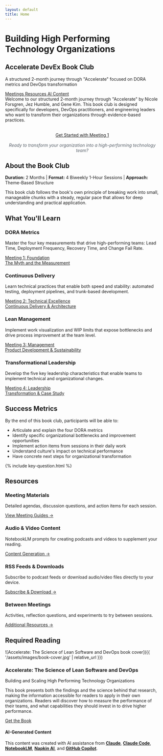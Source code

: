 ```yaml
---
layout: default
title: Home
---
```


<div class="hero-banner">
<div class="hero-content">
<h1 class="hero-headline" id="building-high-performing-tech-organizations">Building High Performing<br>Technology Organizations</h1>
<div class="site-title">
<h2 id="accelerate-devex-book-club">Accelerate DevEx Book Club</h2>
</div>
<p class="hero-subtitle">A structured 2-month journey through "Accelerate" focused on DORA metrics and DevOps transformation</p>
</div>
<div class="hero-metrics" markdown="0">
<a href="{{ '/meetings' | relative_url }}" class="metric-icon">
<i class="fas fa-calendar-alt"></i>
<span>Meetings</span>
</a>
<a href="{{ '/resources' | relative_url }}" class="metric-icon">
<i class="fas fa-book-open"></i>
<span>Resources</span>
</a>
<a href="{{ '/prompts' | relative_url }}" class="metric-icon">
<i class="fas fa-microphone-alt"></i>
<span>AI Content</span>
</a>
</div>
</div>

<div class="welcome-start">
Welcome to our structured 2-month journey through "Accelerate" by Nicole Forsgren, Jez Humble, and Gene Kim. This book club is designed specifically for developers, DevOps practitioners, and engineering leaders who want to transform their organizations through evidence-based practices.
<p style="text-align: center; margin-top: 2rem;">
<a href="{{ '/meetings/meeting-1/' | relative_url }}" class="btn btn-meeting-1"><i class="fas fa-rocket"></i> Get Started with Meeting 1</a>
</p>
<p style="text-align: center; font-style: italic; color: #586069; margin-top: 1rem;">
Ready to transform your organization into a high-performing technology team?
</p>
</div>

<div class="quick-start">
<h2><i class="fas fa-book"></i> About the Book Club</h2>
<p><strong>Duration:</strong> 2 Months | <strong>Format:</strong> 4 Biweekly 1-Hour Sessions | <strong>Approach:</strong> Theme-Based Structure</p>
<p>This book club follows the book's own principle of breaking work into small, manageable chunks with a steady, regular pace that allows for deep understanding and practical application.</p>
</div>

## <i class="fas fa-bullseye"></i> What You'll Learn

<div class="learning-highlights" markdown="0">
<div class="highlight-grid">
<div class="highlight-card meeting-1">
<div class="highlight-icon">
<i class="fas fa-chart-line"></i>
</div>
<h3>DORA Metrics</h3>
<p>Master the four key measurements that drive high-performing teams: Lead Time, Deployment Frequency, Recovery Time, and Change Fail Rate.</p>
<a href="{{ '/meetings/meeting-1/' | relative_url }}" class="meeting-link">
<div class="meeting-badge">
<span>Meeting 1:</span>
<span>Foundation</span>
</div>
<div class="meeting-subtitle">The Myth and the Measurement</div>
</a>
</div>

<div class="highlight-card meeting-2">
<div class="highlight-icon">
<i class="fas fa-rocket"></i>
</div>
<h3>Continuous Delivery</h3>
<p>Learn technical practices that enable both speed and stability: automated testing, deployment pipelines, and trunk-based development.</p>
<a href="{{ '/meetings/meeting-2/' | relative_url }}" class="meeting-link">
<div class="meeting-badge">
<span>Meeting 2:</span>
<span>Technical Excellence</span>
</div>
<div class="meeting-subtitle">Continuous Delivery & Architecture</div>
</a>
</div>

<div class="highlight-card meeting-3">
<div class="highlight-icon">
<i class="fas fa-columns"></i>
</div>
<h3>Lean Management</h3>
<p>Implement work visualization and WIP limits that expose bottlenecks and drive process improvement at the team level.</p>
<a href="{{ '/meetings/meeting-3/' | relative_url }}" class="meeting-link">
<div class="meeting-badge">
<span>Meeting 3:</span>
<span>Management</span>
</div>
<div class="meeting-subtitle">Product Development & Sustainability</div>
</a>
</div>

<div class="highlight-card meeting-4">
<div class="highlight-icon">
<i class="fas fa-users"></i>
</div>
<h3>Transformational Leadership</h3>
<p>Develop the five key leadership characteristics that enable teams to implement technical and organizational changes.</p>
<a href="{{ '/meetings/meeting-4/' | relative_url }}" class="meeting-link">
<div class="meeting-badge">
<span>Meeting 4:</span>
<span>Leadership</span>
</div>
<div class="meeting-subtitle">Transformation & Case Study</div>
</a>
</div>
</div>
</div>

<div class="success-metrics">
<h2>Success Metrics</h2>
<p>By the end of this book club, participants will be able to:</p>
<ul>
<li>Articulate and explain the four DORA metrics</li>
<li>Identify specific organizational bottlenecks and improvement opportunities</li>
<li>Implement action items from sessions in their daily work</li>
<li>Understand culture's impact on technical performance</li>
<li>Have concrete next steps for organizational transformation</li>
</ul>
</div>

{% include key-question.html %}

<h2 class="section-accent"><i class="fas fa-tools"></i> Resources</h2>

<div class="resources-grid">
<div class="resource-card">
<h3><i class="fas fa-book"></i> Meeting Materials</h3>
<p>Detailed agendas, discussion questions, and action items for each session.</p>
<a href="{{ '/meetings' | relative_url }}" class="resource-link">View Meeting Guides →</a>
</div>

<div class="resource-card">
<h3><i class="fas fa-headphones"></i> Audio & Video Content</h3>
<p>NotebookLM prompts for creating podcasts and videos to supplement your reading.</p>
<a href="{{ '/prompts' | relative_url }}" class="resource-link">Content Generation →</a>
</div>

<div class="resource-card">
<h3><i class="fas fa-rss"></i> RSS Feeds & Downloads</h3>
<p>Subscribe to podcast feeds or download audio/video files directly to your device.</p>
<a href="{{ '/feeds' | relative_url }}" class="resource-link">Subscribe & Download →</a>
</div>

<div class="resource-card">
<h3><i class="fas fa-clipboard-list"></i> Between Meetings</h3>
<p>Activities, reflection questions, and experiments to try between sessions.</p>
<a href="{{ '/resources' | relative_url }}" class="resource-link">Additional Resources →</a>
</div>
</div>

<!-- Required Reading - Full Width Section -->
<section class="required-reading-section">
<div class="required-reading-content">
<h2 class="section-accent"><i class="fas fa-book-open"></i> Required Reading</h2>
<div class="book-showcase">
<div class="book-visual">
![Accelerate: The Science of Lean Software and DevOps book cover]({{ '/assets/images/book-cover.jpg' | relative_url }})
</div>
<div class="book-info">
<h3>Accelerate: The Science of Lean Software and DevOps</h3>
<p>Building and Scaling High Performing Technology Organizations</p>
<p class="book-description">This book presents both the findings and the science behind that research, making the information accessible for readers to apply in their own organizations. Readers will discover how to measure the performance of their teams, and what capabilities they should invest in to drive higher performance.</p>
<a href="https://www.amazon.com/Accelerate-Software-Performing-Technology-Organizations/dp/1942788339" class="btn btn-primary btn-large">Get the Book</a>
</div>
</div>
</div>
</section>

<footer class="ai-attribution" markdown="0">
  <div class="ai-attribution__icon">
    <i class="fas fa-robot" aria-hidden="true"></i>
  </div>
  <div class="ai-attribution__content">
    <h4 class="ai-attribution__title">AI-Generated Content</h4>
    <p class="ai-attribution__text">This content was created with AI assistance from <strong><a href="https://claude.ai/" target="_blank" rel="noopener noreferrer">Claude</a></strong>, <strong><a href="https://www.anthropic.com/claude-code" target="_blank" rel="noopener noreferrer">Claude Code</a></strong>, <strong><a href="https://notebooklm.google.com/" target="_blank" rel="noopener noreferrer">NotebookLM</a></strong>, <strong><a href="https://www.napkin.ai/" target="_blank" rel="noopener noreferrer">Napkin AI</a></strong>, and <strong><a href="https://github.com/features/copilot" target="_blank" rel="noopener noreferrer">GitHub Copilot</a></strong>.</p>
  </div>
</footer>
